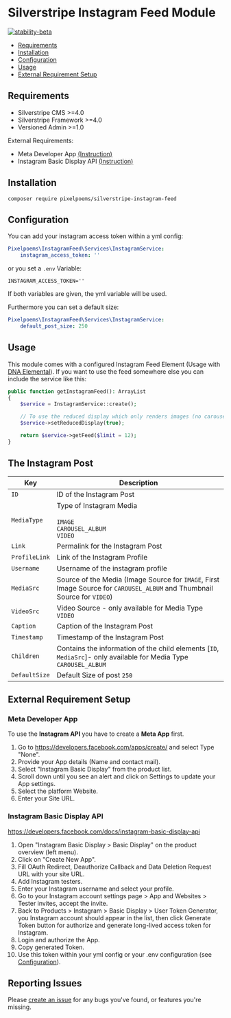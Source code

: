 # Silverstripe Instagram Feed Module
[![stability-beta](https://img.shields.io/badge/stability-beta-33bbff.svg)](https://github.com/mkenney/software-guides/blob/master/STABILITY-BADGES.md#beta)

* [Requirements](#requirements)
* [Installation](#installation)
* [Configuration](#configuration)
* [Usage](#usage)
* [External Requirement Setup](#external-requirement-setup)

## Requirements

* Silverstripe CMS >=4.0
* Silverstripe Framework >=4.0
* Versioned Admin >=1.0

External Requirements:
* Meta Developer App [(Instruction)](#meta-developer-app)
* Instagram Basic Display API [(Instruction)](#instagram-basic-display-api)

## Installation
```
composer require pixelpoems/silverstripe-instagram-feed
```

## Configuration
You can add your instagram access token within a yml config:
```yml
Pixelpoems\InstagramFeed\Services\InstagramService:
    instagram_access_token: ''
```

or you set a `.env` Variable:
```.env
INSTAGRAM_ACCESS_TOKEN=''
```

If both variables are given, the yml variable will be used.

Furthermore you can set a default size:
```yml
Pixelpoems\InstagramFeed\Services\InstagramService:
    default_post_size: 250
```

## Usage
This module comes with a configured Instagram Feed Element (Usage with [DNA Elemental]()).
If you want to use the feed somewhere else you can include the service like this:
```php
public function getInstagramFeed(): ArrayList
{
    $service = InstagramService::create();

    // To use the reduced display which only renders images (no carousels or videos)
    $service->setReducedDisplay(true);

    return $service->getFeed($limit = 12);
}
```

## The Instagram Post
| Key           | Description                                                                                                              |
|---------------|--------------------------------------------------------------------------------------------------------------------------|
| `ID`          | ID of the Instagram Post                                                                                                 |
| `MediaType`   | Type of Instagram Media<br/><br/>`IMAGE`<br/>`CAROUSEL_ALBUM`<br/>`VIDEO`                                                |
| `Link`        | Permalink for the Instagram Post                                                                                         |
| `ProfileLink` | Link of the Instagram Profile                                                                                            |
| `Username`    | Username of the instagram profile                                                                                        |
| `MediaSrc`    | Source of the Media (Image Source for `IMAGE`, First Image Source for `CAROUSEL_ALBUM` and Thumbnail Source for `VIDEO`) |
| `VideoSrc`    | Video Source - only available for Media Type `VIDEO`                                                                     |
| `Caption`     | Caption of the Instagram Post                                                                                            |
| `Timestamp`   | Timestamp of the Instagram Post                                                                                          |
| `Children`    | Contains the information of the child elements [`ID`, `MediaSrc`]- only available for Media Type `CAROUSEL_ALBUM`        |
| `DefaultSize` | Default Size of post `250`                                                                                               |

## External Requirement Setup
### Meta Developer App
To use the **Instagram API** you have to create a **Meta App** first.
1. Go to https://developers.facebook.com/apps/create/ and select Type "None".
2. Provide your App details (Name and contact mail).
3. Select "Instagram Basic Display" from the product list.
4. Scroll down until you see an alert and click on Settings to update your App settings.
5. Select the platform Website.
6. Enter your Site URL.

### Instagram Basic Display API
https://developers.facebook.com/docs/instagram-basic-display-api
1. Open "Instagram Basic Display > Basic Display" on the product overview (left menu).
2. Click on "Create New App".
3. Fill OAuth Redirect, Deauthorize Callback and Data Deletion Request URL with your site URL.
4. Add Instagram testers.
5. Enter your Instagram username and select your profile.
6. Go to your Instagram account settings page > App and Websites > Tester invites, accept the invite.
7. Back to Products > Instagram > Basic Display > User Token Generator, you Instagram account should appear in the list, then click Generate Token button for authorize and generate long-lived access token for Instagram.
8. Login and authorize the App.
9. Copy generated Token.
10. Use this token within your yml config or your .env configuration (see [Configuration](#configuration)).


## Reporting Issues
Please [create an issue](https://github.com/pixelpoems/silverstripe-instagram-feed/issues) for any bugs you've found, or
features you're missing.
